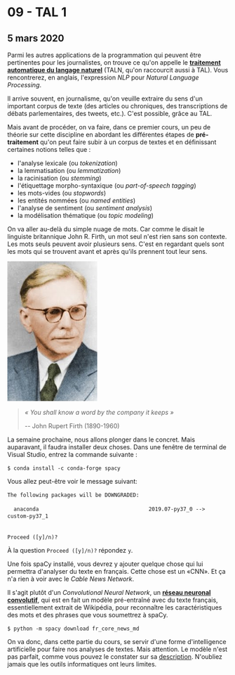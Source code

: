 # 09 - TAL 1

## 5 mars 2020

Parmi les autres applications de la programmation qui peuvent être pertinentes pour les journalistes, on trouve ce qu'on appelle le [**traitement automatique du langage naturel**](https://fr.wikipedia.org/wiki/Traitement_automatique_du_langage_naturel) \(TALN, qu'on raccourcit aussi à TAL\). Vous rencontrerez, en anglais, l'expression _NLP_ pour _Natural Language Processing_.

Il arrive souvent, en journalisme, qu'on veuille extraire du sens d'un important corpus de texte \(des articles ou chroniques, des transcriptions de débats parlementaires, des tweets, etc.\). C'est possible, grâce au TAL.

Mais avant de procéder, on va faire, dans ce premier cours, un peu de théorie sur cette discipline en abordant les différentes étapes de **pré-traitement** qu'on peut faire subir à un corpus de textes et en définissant certaines notions telles que :

* l'analyse lexicale \(ou _tokenization_\)
* la lemmatisation \(ou _lemmatization_\)
* la racinisation \(ou _stemming_\)
* l'étiquettage morpho-syntaxique \(ou _part-of-speech tagging_\)
* les mots-vides \(ou _stopwords_\)
* les entités nommées \(ou _named entities_\)
* l'analyse de sentiment \(ou _sentiment analysis_\)
* la modélisation thématique \(ou _topic modeling_\)

On va aller au-delà du simple nuage de mots. Car comme le disait le linguiste britannique John R. Firth, un mot seul n'est rien sans son contexte. Les mots seuls peuvent avoir plusieurs sens. C'est en regardant quels sont les mots qui se trouvent avant et après qu'ils prennent tout leur sens. 

![John Rupert Firth \(1890-1960\)](../.gitbook/assets/firth.jpg)

> _« You shall know a word by the company it keeps »_
>
> -- John Rupert Firth \(1890-1960\)

La semaine prochaine, nous allons plonger dans le concret. Mais auparavant, il faudra installer deux choses. Dans une fenêtre de terminal de Visual Studio, entrez la commande suivante :

```text
$ conda install -c conda-forge spacy
```

Vous allez peut-être voir le message suivant:

```text
The following packages will be DOWNGRADED:

  anaconda                                   2019.07-py37_0 --> custom-py37_1


Proceed ([y]/n)? 
```

À la question `Proceed ([y]/n)?` répondez `y`.

Une fois spaCy installé, vous devrez y ajouter quelque chose qui lui permettra d'analyser du texte en français. Cette chose est un «CNN». Et ça n'a rien à voir avec le _Cable News Network_.

Il s'agit plutôt d'un _Convolutional Neural Network_, un [**réseau neuronal convolutif**](https://fr.wikipedia.org/wiki/R%C3%A9seau_neuronal_convolutif), qui est en fait un modèle pré-entraîné avec du texte français, essentiellement extrait de Wikipédia, pour reconnaître les caractéristiques des mots et des phrases que vous soumettrez à spaCy. 

```text
$ python -m spacy download fr_core_news_md
```

On va donc, dans cette partie du cours, se servir d'une forme d'intelligence artificielle pour faire nos analyses de textes. Mais attention. Le modèle n'est pas parfait, comme vous pouvez le constater sur sa [description](https://github.com/explosion/spacy-models/releases//tag/fr_core_news_md-2.2.5). N'oubliez jamais que les outils informatiques ont leurs limites.

